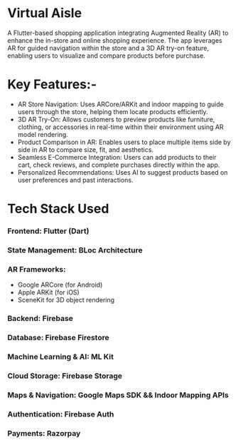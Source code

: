 # Virtual Aisle
A Flutter-based shopping application integrating Augmented Reality (AR) to enhance the in-store and online shopping experience. The app leverages AR for guided navigation within the store and a 3D AR try-on feature, enabling users to visualize and compare products before purchase.

# Key Features:-

- AR Store Navigation: Uses ARCore/ARKit and indoor mapping to guide users through the store, helping them locate products efficiently.
- 3D AR Try-On: Allows customers to preview products like furniture, clothing, or accessories in real-time within their environment using AR model rendering.
- Product Comparison in AR: Enables users to place multiple items side by side in AR to compare size, fit, and aesthetics.
- Seamless E-Commerce Integration: Users can add products to their cart, check reviews, and complete purchases directly within the app.
- Personalized Recommendations: Uses AI to suggest products based on user preferences and past interactions.

# Tech Stack Used
### Frontend: Flutter (Dart)
### State Management: BLoc Architecture
### AR Frameworks:
- Google ARCore (for Android)
- Apple ARKit (for iOS)
- SceneKit for 3D object rendering
### Backend: Firebase
### Database: Firebase Firestore
### Machine Learning & AI: ML Kit 
### Cloud Storage: Firebase Storage
### Maps & Navigation: Google Maps SDK && Indoor Mapping APIs
### Authentication: Firebase Auth
### Payments: Razorpay
